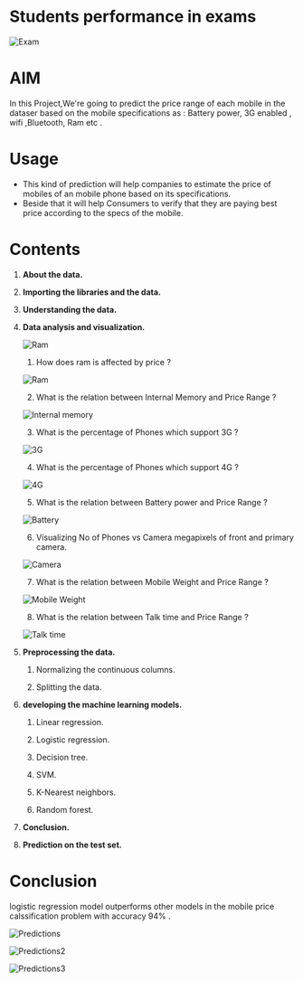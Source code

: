 # Students performance in exams

![Exam](images/mobile.webp "exam")

# AIM
In this Project,We're going to predict the price range of each mobile in the dataser based on the mobile specifications as : Battery power, 3G enabled , wifi ,Bluetooth, Ram etc .

# Usage
- This kind of prediction will help companies to  estimate the price of mobiles of an mobile phone based on its specifications.
- Beside that it will help Consumers to verify that they are paying best price according to the specs of the mobile.

# Contents
1. **About the data.**

2. **Importing the libraries and the data.**

3. **Understanding the data.**

4. **Data analysis and visualization.**


    ![Ram](images/all.png "ram")



    1. How does ram is affected by price ?


    ![Ram](images/ram.png "ram")


    2. What is the relation between Internal Memory and Price Range ? 


    ![Internal memory](images/internal_memory.png "internal memory")

    3. What is the percentage of Phones which support 3G ?


    ![3G](images/3g.png "3g")
    

    4. What is the percentage of Phones which support 4G ?


    ![4G](images/4g.png "4g")
    
    
    5. What is the relation between Battery power and Price Range ?


    ![Battery](images/battery.png "battery")


    6. Visualizing No of Phones vs Camera megapixels of front and primary camera.

    ![Camera](images/camera.png "camera")
    
    
    7. What is the relation between Mobile Weight and Price Range ?

    ![Mobile Weight](images/mobile_weight.png "mobile weight")    
    

    8. What is the relation between Talk time and Price Range ?

    ![Talk time](images/talk_time.png "talk time")
    
    

5. **Preprocessing the data.**


    1. Normalizing the continuous columns.

    2. Splitting the data.

6. **developing the machine learning models.**

    1. Linear regression.
    
    2. Logistic regression.

    3. Decision tree.

    4. SVM.

    5. K-Nearest neighbors.

    6. Random forest.

7. **Conclusion.**

8. **Prediction on the test set.**


# Conclusion

logistic regression model outperforms other models in the mobile price calssification problem with accuracy 94% .

![Predictions](images/predictions.png "predictions")


![Predictions2](images/predictions2.png "predictions2")


![Predictions3](images/predictions3.png "predictions3")

